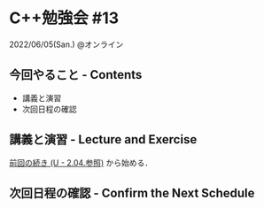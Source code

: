 # C++勉強会 #13

2022/06/05(San.) @オンライン

## 今回やること - Contents

- 講義と演習
- 次回日程の確認

## 講義と演習 - Lecture and Exercise

[前回の続き (U - 2.04.参照)](https://atcoder.jp/contests/apg4b/tasks/APG4b_u) から始める．

## 次回日程の確認 - Confirm the Next Schedule
